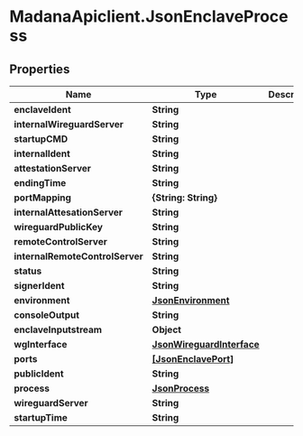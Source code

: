 # MadanaApiclient.JsonEnclaveProcess

## Properties

Name | Type | Description | Notes
------------ | ------------- | ------------- | -------------
**enclaveIdent** | **String** |  | [optional] 
**internalWireguardServer** | **String** |  | [optional] 
**startupCMD** | **String** |  | [optional] 
**internalIdent** | **String** |  | [optional] 
**attestationServer** | **String** |  | [optional] 
**endingTime** | **String** |  | [optional] 
**portMapping** | **{String: String}** |  | [optional] 
**internalAttesationServer** | **String** |  | [optional] 
**wireguardPublicKey** | **String** |  | [optional] 
**remoteControlServer** | **String** |  | [optional] 
**internalRemoteControlServer** | **String** |  | [optional] 
**status** | **String** |  | [optional] 
**signerIdent** | **String** |  | [optional] 
**environment** | [**JsonEnvironment**](JsonEnvironment.md) |  | [optional] 
**consoleOutput** | **String** |  | [optional] 
**enclaveInputstream** | **Object** |  | [optional] 
**wgInterface** | [**JsonWireguardInterface**](JsonWireguardInterface.md) |  | [optional] 
**ports** | [**[JsonEnclavePort]**](JsonEnclavePort.md) |  | [optional] 
**publicIdent** | **String** |  | [optional] 
**process** | [**JsonProcess**](JsonProcess.md) |  | [optional] 
**wireguardServer** | **String** |  | [optional] 
**startupTime** | **String** |  | [optional] 


